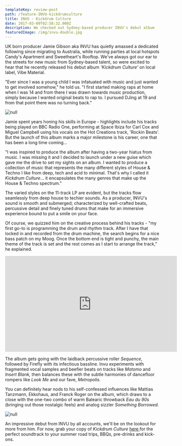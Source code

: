 ```yaml
---
templateKey: review-post
path: /feature-INVU-kickdrumculture
title: INVU - Kickdrum Culture
date: 2017-03-09T02:58:32.000Z
description: We checked out Sydney-based producer INVU's debut album
featuredImage: /img/invu-double.jpg
---
```

UK born producer Jamie Gibson aka INVU has quietly amassed a dedicated following since migrating to Australia, while running parties at local hotspots Candy's Apartment and Sweetheart's Rooftop.  We've always got our ear to the streets for new music from Sydney-based talent, so were excited to hear that he  recently released his debut album _'Kickdrum Culture'_ on local label, Vibe Material.

"Ever since I was a young child I was infatuated with music and just wanted to get involved somehow," he told us. "I first started making raps at home when I was 14 and from there I was drawn towards music production, simply because I wanted original beats to rap to. I pursued DJing at 19 and from that point there was no turning back."

![null](/img/kickdrumculture.jpg)

Jamie spent years honing his skills in Europe - highlights include his tracks being played on BBC Radio One, performing at Space Ibiza for Carl Cox and Miguel Campbell using his vocals on the Hot Creations track, 'Rockin Beats'. But the launch of this album marks a major milestone is his career, one that has been a long time coming...

"I was inspired to produce the album after having a two-year hiatus from music. I was missing it and I decided to launch under a new guise which gave me the drive to set my sights on an album. I wanted to produce a collection of music that represents the many different styles of House & Techno I like from deep, tech and acid to minimal. That's why I called it _Kickdrum Culture_... it encapsulates the many genres that make up the House & Techno spectrum."

The varied styles on the 11-track LP are evident, but the tracks flow seamlessly from deep house to techier sounds. As a producer, INVU's sound is smooth and submerged; characterized by well-crafted beats, percussive detail and finely tuned drums that make for an immersive experience bound to put a smile on your face. 

Of course, we quizzed him on the creative process behind his tracks - "my first go-to is programming the drum and rhythm track. After I have that locked in and recorded from the drum machine, the search begins for a nice bass patch on my Moog. Once the bottom end is tight and punchy, the main theme of the track is set and the rest comes as I start to arrange the track," he explained. 

<iframe src="https://www.facebook.com/plugins/video.php?href=https%3A%2F%2Fwww.facebook.com%2FINVUVIBE%2Fvideos%2F2394709914091244%2F&show_text=0&width=560" width="560" height="313" style="border:none;overflow:hidden" scrolling="no" frameborder="0" allowTransparency="true" allowFullScreen="true"></iframe>

The album gets going with the laidback percussive roller _Sequence_, followed by Firefly with its infectious bassline. Invu experiments with fragmented vocal samples and beefier beats on tracks like _Motomo_ and _Insert Blank,_ then balances these with the subtle harmonies of dancefloor rompers like _Look Me_ and our fave, _Metropolis_. 

You can definitely hear nods to his self-confessed influences like Mattias Tanzmann, Ekkohaus, and Franck Roger on the album, which draws to a close with the one-two combo of warm Balearic throwback _Eau du 90s_ (bringing out those nostalgic feels) and analog sizzler _Something Borrowed._ 

![null](/img/invu-dj-kingscross.jpg)

An impressive debut from INVU by all accounts, we'll be on the lookout for more from him. For now, grab your copy of _Kickdrum Culture_ [here ](https://www.beatport.com/release/kickdrum-culture/2714125)for the perfect soundtrack to your summer road trips, BBQs, pre-drinks and kick-ons.
